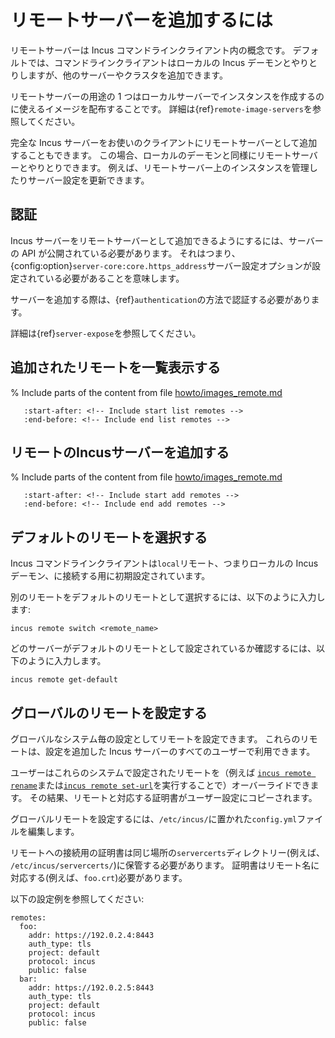 # リモートサーバーを追加するには

リモートサーバーは Incus コマンドラインクライアント内の概念です。
デフォルトでは、コマンドラインクライアントはローカルの Incus デーモンとやりとりしますが、他のサーバーやクラスタを追加できます。

リモートサーバーの用途の 1 つはローカルサーバーでインスタンスを作成するのに使えるイメージを配布することです。
詳細は{ref}`remote-image-servers`を参照してください。

完全な Incus サーバーをお使いのクライアントにリモートサーバーとして追加することもできます。
この場合、ローカルのデーモンと同様にリモートサーバーとやりとりできます。
例えば、リモートサーバー上のインスタンスを管理したりサーバー設定を更新できます。

## 認証

Incus サーバーをリモートサーバーとして追加できるようにするには、サーバーの API が公開されている必要があります。
それはつまり、{config:option}`server-core:core.https_address`サーバー設定オプションが設定されている必要があることを意味します。

サーバーを追加する際は、{ref}`authentication`の方法で認証する必要があります。

詳細は{ref}`server-expose`を参照してください。

## 追加されたリモートを一覧表示する

% Include parts of the content from file [howto/images_remote.md](howto/images_remote.md)
```{include} howto/images_remote.md
   :start-after: <!-- Include start list remotes -->
   :end-before: <!-- Include end list remotes -->
```

## リモートのIncusサーバーを追加する

% Include parts of the content from file [howto/images_remote.md](howto/images_remote.md)
```{include} howto/images_remote.md
   :start-after: <!-- Include start add remotes -->
   :end-before: <!-- Include end add remotes -->
```

## デフォルトのリモートを選択する

Incus コマンドラインクライアントは`local`リモート、つまりローカルの Incus デーモン、に接続する用に初期設定されています。

別のリモートをデフォルトのリモートとして選択するには、以下のように入力します:

    incus remote switch <remote_name>

どのサーバーがデフォルトのリモートとして設定されているか確認するには、以下のように入力します。

    incus remote get-default

## グローバルのリモートを設定する

グローバルなシステム毎の設定としてリモートを設定できます。
これらのリモートは、設定を追加した Incus サーバーのすべてのユーザーで利用できます。

ユーザーはこれらのシステムで設定されたリモートを（例えば [`incus remote rename`](incus_remote_rename.md)または[`incus remote set-url`](incus_remote_set-url.md)を実行することで）オーバーライドできます。
その結果、リモートと対応する証明書がユーザー設定にコピーされます。

グローバルリモートを設定するには、`/etc/incus/`に置かれた`config.yml`ファイルを編集します。

リモートへの接続用の証明書は同じ場所の`servercerts`ディレクトリー(例えば、 `/etc/incus/servercerts/`)に保管する必要があります。
証明書はリモート名に対応する(例えば、`foo.crt`)必要があります。

以下の設定例を参照してください:

```
remotes:
  foo:
    addr: https://192.0.2.4:8443
    auth_type: tls
    project: default
    protocol: incus
    public: false
  bar:
    addr: https://192.0.2.5:8443
    auth_type: tls
    project: default
    protocol: incus
    public: false
```
